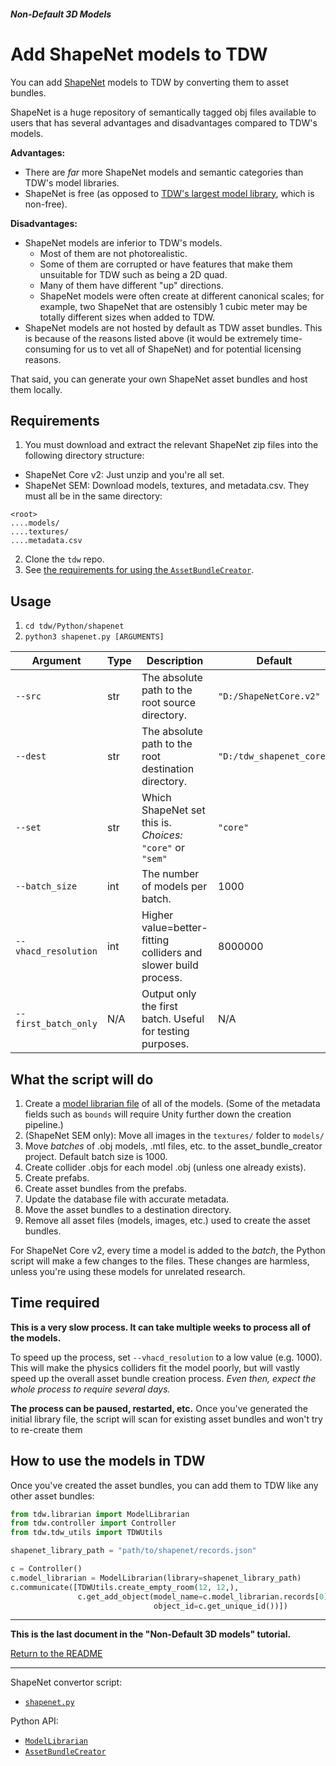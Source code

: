 ##### Non-Default 3D Models

# Add ShapeNet models to TDW

You can add [ShapeNet](https://www.shapenet.org/) models to TDW by converting them to asset bundles.

ShapeNet is a huge repository of semantically tagged obj files available to users that has several advantages and disadvantages compared to TDW's models.

**Advantages:**

- There are *far* more ShapeNet models and semantic categories than TDW's model libraries.
- ShapeNet is free (as opposed to [TDW's largest model library](non_free_models.md), which is non-free).

**Disadvantages:**

- ShapeNet models are inferior to TDW's models.
  - Most of them are not photorealistic.
  - Some of them are corrupted or have features that make them unsuitable for TDW such as being a 2D quad. 
  - Many of them have different "up" directions.
  - ShapeNet models were often create at different canonical scales; for example, two ShapeNet that are ostensibly 1 cubic meter may be totally different sizes when added  to TDW.
- ShapeNet models are not hosted by default as TDW asset bundles. This is because of the reasons listed above (it would be extremely time-consuming for us to vet all of ShapeNet) and for potential licensing reasons.

That said, you can generate your own ShapeNet asset bundles and host them locally.

## Requirements

1. You must download and extract the relevant ShapeNet zip files into the following directory structure:

  - ShapeNet Core v2: Just unzip and you're all set.
  - ShapeNet SEM: Download models, textures, and metadata.csv. They must all be in the same directory:

```
<root>
....models/
....textures/
....metadata.csv
```

2. Clone the `tdw` repo.
3. See [the requirements for using the `AssetBundleCreator`](custom_models.md).

## Usage

1. `cd tdw/Python/shapenet`
2. `python3 shapenet.py [ARGUMENTS]`

| Argument             | Type | Description                                                  | Default                  |
| -------------------- | ---- | ------------------------------------------------------------ | ------------------------ |
| `--src`              | str  | The absolute path to the root source directory.              | `"D:/ShapeNetCore.v2"`   |
| `--dest`             | str  | The absolute path to the root destination directory.         | `"D:/tdw_shapenet_core"` |
| `--set`              | str  | Which ShapeNet set this is.<br>_Choices:_ `"core"` or `"sem"` | `"core"`                 |
| `--batch_size`       | int  | The number of models per batch.                              | 1000                     |
| `--vhacd_resolution` | int  | Higher value=better-fitting colliders and slower build process. | 8000000                  |
| `--first_batch_only` | N/A  | Output only the first batch. Useful for testing purposes.    | N/A                      |

## What the script will do

1. Create a [model librarian file](../../python/librarian/model_librarian.md) of all of the models. (Some of the metadata fields such as `bounds` will require Unity further down the creation pipeline.)
2. (ShapeNet SEM only): Move all images in the `textures/` folder to `models/`
3. Move _batches_ of .obj models, .mtl files, etc. to the asset_bundle_creator project. Default batch size is 1000.
4. Create collider .objs for each model .obj (unless one already exists).
5. Create prefabs.
6. Create asset bundles from the prefabs.
7. Update the database file with accurate metadata.
8. Move the asset bundles to a destination directory.
9. Remove all asset files (models, images, etc.) used to create the asset bundles.

For ShapeNet Core v2, every time a model is added to the _batch_, the Python script will make a few changes to the files. These changes are harmless, unless you're using these models for unrelated research.

## Time required

**This is a very slow process. It can take multiple weeks to process all of the models.**

To speed up the process, set `--vhacd_resolution` to a low value (e.g. 1000). This will make the physics colliders fit the model poorly, but will vastly speed up the overall asset bundle creation process. _Even then, expect the whole process to require several days._

**The process can be paused, restarted, etc.** Once you've generated the initial library file, the script will scan for existing asset bundles and won't try to re-create them

## How to use the models in TDW

Once you've created the asset bundles, you can add them to TDW like any other asset bundles:

```python
from tdw.librarian import ModelLibrarian
from tdw.controller import Controller
from tdw.tdw_utils import TDWUtils

shapenet_library_path = "path/to/shapenet/records.json"

c = Controller()
c.model_librarian = ModelLibrarian(library=shapenet_library_path)
c.communicate([TDWUtils.create_empty_room(12, 12,),
               c.get_add_object(model_name=c.model_librarian.records[0].name,
                                object_id=c.get_unique_id())])
```

***

**This is the last document in the "Non-Default 3D models" tutorial.**

[Return to the README](../../../README.md)

***

ShapeNet convertor script:

- [`shapenet.py`](https://github.com/threedworld-mit/tdw/blob/master/Python/shapenet/shapenet.py)

Python API:

- [`ModelLibrarian`](../../librarian/model_librarian.md)
- [`AssetBundleCreator`](../../python/asset_bundle_creator.md)
